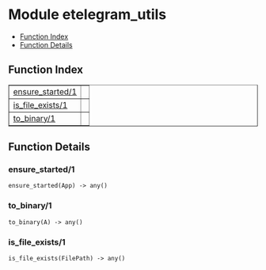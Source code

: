

# Module etelegram_utils #
* [Function Index](#index)
* [Function Details](#functions)

<a name="index"></a>

## Function Index ##


<table width="100%" border="1" cellspacing="0" cellpadding="2" summary="function index"><tr><td valign="top"><a href="#ensure_started-1">ensure_started/1</a></td><td></td></tr><tr><td valign="top"><a href="#is_file_exists-1">is_file_exists/1</a></td><td></td></tr><tr><td valign="top"><a href="#to_binary-1">to_binary/1</a></td><td></td></tr></table>


<a name="functions"></a>

## Function Details ##

<a name="ensure_started-1"></a>

### ensure_started/1 ###

`ensure_started(App) -> any()`

<a name="to_binary-1"></a>

### to_binary/1 ###

`to_binary(A) -> any()`

<a name="is_file_exists-1"></a>

### is_file_exists/1 ###

`is_file_exists(FilePath) -> any()`


